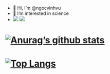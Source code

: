 - 👋 Hi, I’m @ngocvinhvu
- 👀 I’m interested in science
- ![](https://img.shields.io/badge/python-v3.7-blue) ![](https://badgen.net/badge/icon/jira?icon=jira&label)
# [![Anurag’s github stats](https://github-readme-stats.vercel.app/api?username=ngocvinhvu)](https://github.com/ngocvinhvu)
# [![Top Langs](https://github-readme-stats.vercel.app/api/top-langs/?username=ngocvinhvu&layout=compact)](https://github.com/ngocvinhvu)                                                                                                                       
